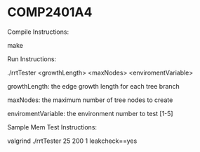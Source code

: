 # COMP2401A4

Compile Instructions:

make

Run Instructions:

./rrtTester \<growthLength\> \<maxNodes\> \<enviromentVariable\>
  
  growthLength:  the edge growth length for each tree branch
  
  maxNodes: the maximum number of tree nodes to create
  
  enviromentVariable: the environment number to test \[1-5\]

Sample Mem Test Instructions:

valgrind ./rrtTester 25 200 1 leakcheck==yes

